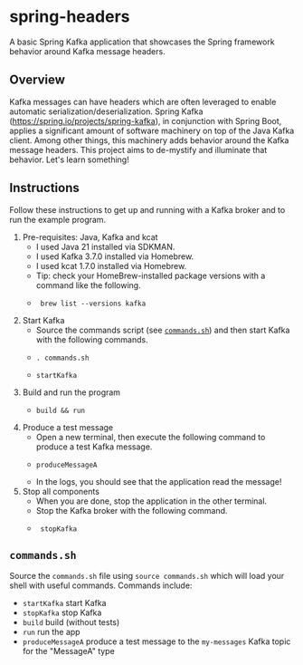 # spring-headers

A basic Spring Kafka application that showcases the Spring framework behavior around Kafka message headers.

## Overview 

Kafka messages can have headers which are often leveraged to enable automatic serialization/deserialization. Spring 
Kafka (<https://spring.io/projects/spring-kafka>), in conjunction with Spring Boot, applies a significant amount of 
software machinery on top of the Java Kafka client. Among other things, this machinery adds behavior around the Kafka 
message headers. This project aims to de-mystify and illuminate that behavior. Let's learn something!    


## Instructions

Follow these instructions to get up and running with a Kafka broker and to run the example program.

1. Pre-requisites: Java, Kafka and kcat
   * I used Java 21 installed via SDKMAN.
   * I used Kafka 3.7.0 installed via Homebrew.
   * I used kcat 1.7.0 installed via Homebrew.
   * Tip: check your HomeBrew-installed package versions with a command like the following.
   * ```shell
      brew list --versions kafka
      ```
2. Start Kafka
   * Source the commands script (see [`commands.sh`](#commandssh)) and then start Kafka with the following commands.
   * ```shell
     . commands.sh
     ```
   * ```shell
     startKafka
     ```
3. Build and run the program
   * ```shell
     build && run
     ```
4. Produce a test message
   * Open a new terminal, then execute the following command to produce a test Kafka message.
   * ```shell
     produceMessageA
     ```
   * In the logs, you should see that the application read the message!
5. Stop all components
   * When you are done, stop the application in the other terminal.
   * Stop the Kafka broker with the following command.
   * ```shell
      stopKafka
      ```


## `commands.sh`

Source the `commands.sh` file using `source commands.sh` which will load your shell with useful 
commands. Commands include:

  * `startKafka` start Kafka
  * `stopKafka` stop Kafka
  * `build` build (without tests)
  * `run` run the app
  * `produceMessageA` produce a test message to the `my-messages` Kafka topic for the "MessageA" type 
